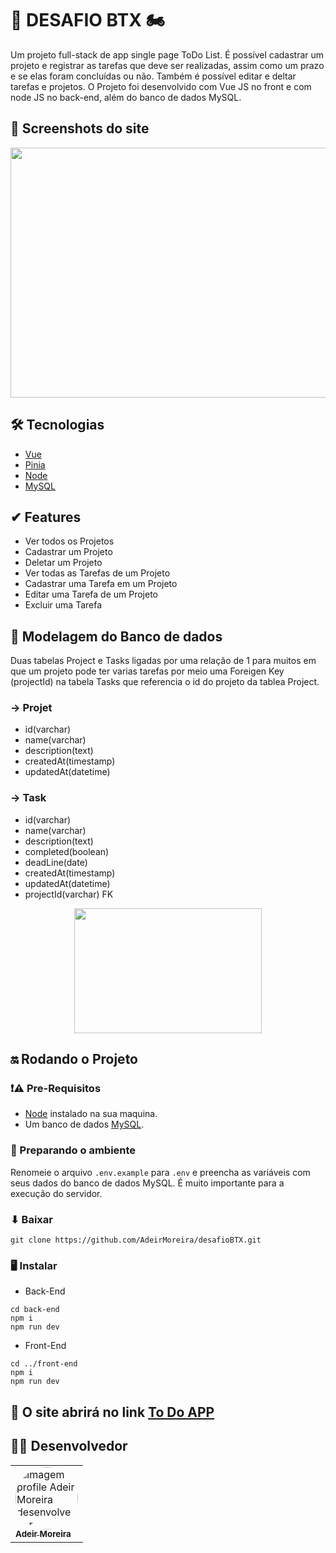# 🚗 DESAFIO BTX 🏍

Um projeto full-stack de app single page ToDo List. É possível cadastrar um projeto e registrar as tarefas que deve ser realizadas, assim como um prazo e se elas foram concluídas ou não. Também é possível editar e deltar tarefas e projetos. O Projeto foi desenvolvido com Vue JS no front e com node JS no back-end, além do banco de dados MySQL.

##  📸 Screenshots do site

<p  align="center">
    <img src="https://user-images.githubusercontent.com/98994187/203871490-413101e1-f5e8-489e-8bd2-d4e0228c1cf4.png" width="800" height="400">
<p/>

## 🛠 Tecnologias

- [Vue](https://vuejs.org/guide/quick-start.html)
- [Pinia](https://pinia.vuejs.org/)
- [Node](https://nodejs.org/en/docs/)
- [MySQL](https://www.mysql.com/)

## ✔ Features 

- Ver todos os Projetos
- Cadastrar um Projeto
- Deletar um Projeto
- Ver todas as Tarefas de um Projeto
- Cadastrar uma Tarefa em um Projeto
- Editar uma Tarefa de um Projeto
- Excluir uma Tarefa

## 🎲 Modelagem do Banco de dados

Duas tabelas Project e Tasks ligadas por uma relação de 1 para muitos em que um projeto pode ter varias tarefas por meio uma Foreigen Key (projectId) na tabela Tasks que referencia o id do projeto da tablea Project.

 ### → Projet 
- id(varchar) 
- name(varchar) 
- description(text) 
- createdAt(timestamp) 
- updatedAt(datetime)

### → Task
- id(varchar) 
- name(varchar) 
- description(text) 
- completed(boolean)
- deadLine(date)
- createdAt(timestamp) 
- updatedAt(datetime)
- projectId(varchar) FK

<p  align="center">
    <img src="https://user-images.githubusercontent.com/98994187/203871574-3c83dc92-e776-443e-8cee-64f3f222dba7.png" width="300" height="200">
<p/>

## 🔛 Rodando o Projeto

### ❗⚠ Pre-Requisitos 

- [Node](https://nodejs.org/en/docs/) instalado na sua maquina.
-  Um banco de dados [MySQL](https://www.mysql.com/).

### 🍲 Preparando o ambiente

Renomeie o arquivo ```.env.example``` para ```.env``` e preencha as variáveis com seus dados do banco de dados MySQL. É muito importante para a execução do servidor.

### ⬇ Baixar

```
git clone https://github.com/AdeirMoreira/desafioBTX.git
```

### 🖥 Instalar

- Back-End 

```
cd back-end 
npm i
npm run dev
```

- Front-End 

```
cd ../front-end
npm i
npm run dev
```

## 🔗 O site abrirá no link [To Do APP](http://localhost:5173/)



## 👨‍💻 Desenvolvedor
<table>         
<td><a href="https://github.com/future4code/silveira-Adeir-Maia"><img style="border-radius: 50%;" src="https://avatars.githubusercontent.com/u/98994187?v=4" width="100px;" alt="Imagem profile Adeir Moreira desenvolvedor"/><br /><sub><b>Adeir Moreira</b></sub></a><br />   
</table>
